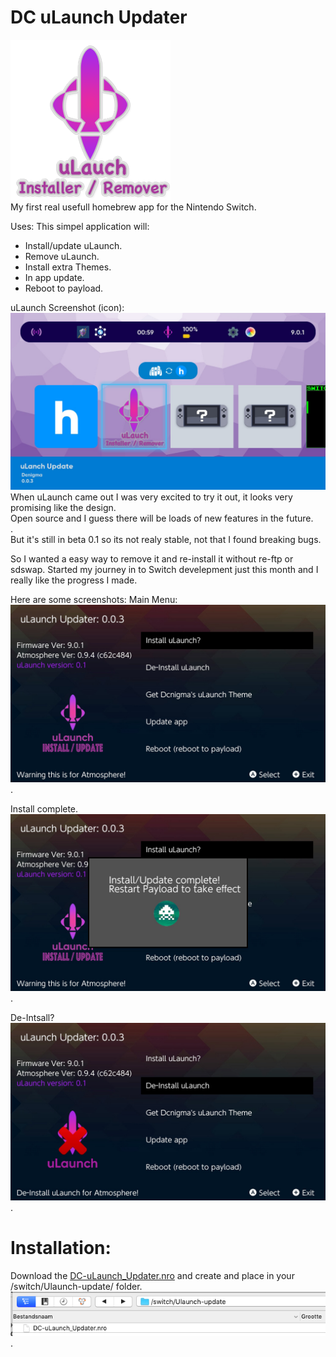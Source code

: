 # DC uLaunch Updater
![alt text](https://github.com/Dcnigma/DC-uLaunch_Updater/blob/master/Screenshots/icon.png?raw=true)  
My first real usefull homebrew app for the Nintendo Switch.

Uses:
This simpel application will: 
- Install/update uLaunch.
- Remove uLaunch.
- Install extra Themes.
- In app update.
- Reboot to payload.
 
uLaunch Screenshot (icon):  
![alt text](https://github.com/Dcnigma/DC-uLaunch_Updater/blob/master/Screenshots/inHB_App.jpg?raw=true)
When uLaunch came out I was very excited to try it out, it looks very promising like the design.  
Open source and I guess there will be loads of new features in the future.  
.  
But it's still in beta 0.1 so its not realy stable, not that I found breaking bugs.  
  
So I wanted a easy way to remove it and re-install it without re-ftp or sdswap.
Started my journey in to Switch develepment just this month and I really like the progress I made.  
  
Here are some screenshots:
Main Menu:
![alt text](https://github.com/Dcnigma/DC-uLaunch_Updater/blob/master/Screenshots/Main.jpg?raw=true).  
  
Install complete.   
![alt text](https://github.com/Dcnigma/DC-uLaunch_Updater/blob/master/Screenshots/Installcomp.jpg?raw=true).  
  
De-Intsall?
![alt text](https://github.com/Dcnigma/DC-uLaunch_Updater/blob/master/Screenshots/De-install.jpg?raw=true).  
  
# Installation:

Download the [DC-uLaunch_Updater.nro](https://github.com/Dcnigma/DC-uLaunch_Updater/raw/master/DC-uLaunch_Updater.nro) and create and place in your /switch/Ulaunch-update/ folder.  
![alt text](https://github.com/Dcnigma/DC-uLaunch_Updater/blob/master/Screenshots/folder.png?raw=true).  

